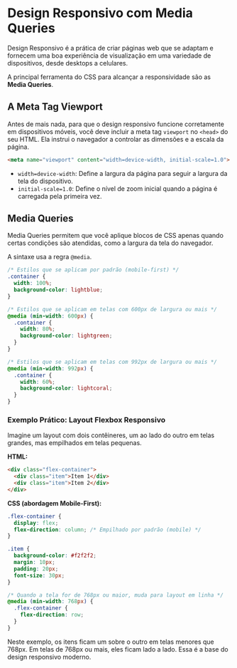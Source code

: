# Design Responsivo com Media Queries

Design Responsivo é a prática de criar páginas web que se adaptam e fornecem uma boa experiência de visualização em uma variedade de dispositivos, desde desktops a celulares.

A principal ferramenta do CSS para alcançar a responsividade são as **Media Queries**.

## A Meta Tag Viewport

Antes de mais nada, para que o design responsivo funcione corretamente em dispositivos móveis, você deve incluir a meta tag `viewport` no `<head>` do seu HTML. Ela instrui o navegador a controlar as dimensões e a escala da página.

```html
<meta name="viewport" content="width=device-width, initial-scale=1.0">
```

- `width=device-width`: Define a largura da página para seguir a largura da tela do dispositivo.
- `initial-scale=1.0`: Define o nível de zoom inicial quando a página é carregada pela primeira vez.

## Media Queries

Media Queries permitem que você aplique blocos de CSS apenas quando certas condições são atendidas, como a largura da tela do navegador.

A sintaxe usa a regra `@media`.

```css
/* Estilos que se aplicam por padrão (mobile-first) */
.container {
  width: 100%;
  background-color: lightblue;
}

/* Estilos que se aplicam em telas com 600px de largura ou mais */
@media (min-width: 600px) {
  .container {
    width: 80%;
    background-color: lightgreen;
  }
}

/* Estilos que se aplicam em telas com 992px de largura ou mais */
@media (min-width: 992px) {
  .container {
    width: 60%;
    background-color: lightcoral;
  }
}
```

### Exemplo Prático: Layout Flexbox Responsivo

Imagine um layout com dois contêineres, um ao lado do outro em telas grandes, mas empilhados em telas pequenas.

**HTML:**
```html
<div class="flex-container">
  <div class="item">Item 1</div>
  <div class="item">Item 2</div>
</div>
```

**CSS (abordagem Mobile-First):**
```css
.flex-container {
  display: flex;
  flex-direction: column; /* Empilhado por padrão (mobile) */
}

.item {
  background-color: #f2f2f2;
  margin: 10px;
  padding: 20px;
  font-size: 30px;
}

/* Quando a tela for de 768px ou maior, muda para layout em linha */
@media (min-width: 768px) {
  .flex-container {
    flex-direction: row;
  }
}
```

Neste exemplo, os itens ficam um sobre o outro em telas menores que 768px. Em telas de 768px ou mais, eles ficam lado a lado. Essa é a base do design responsivo moderno.
